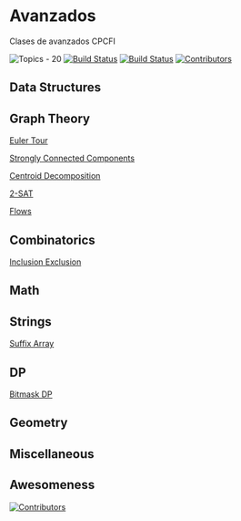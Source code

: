 # Avanzados
Clases de avanzados CPCFI

![Topics - 20](https://img.shields.io/badge/Topics-20-2ea44f)
[![Build Status](https://img.shields.io/github/stars/arns115/avanzados.svg)](https://github.com/arns115/avanzados)
[![Build Status](https://img.shields.io/github/forks/arns115/avanzados.svg)](https://github.com/arns115/avanzados)
[![Contributors](https://img.shields.io/github/contributors/arns115/avanzados?style=flat-square)](https://github.com/arns115/avanzados/graphs/contributors)

## Data Structures

## Graph Theory

[Euler Tour](EulerTour/INFO.md)

[Strongly Connected Components](Graphs/SCC/INFO.md)

[Centroid Decomposition](CentroidDecomp/INFO.md)

[2-SAT](Graphs/2-SAT/INFO.md)

[Flows](Flujos/INFO.md)

## Combinatorics

[Inclusion Exclusion](InclusionExclusion/INFO.md)


## Math

## Strings

[Suffix Array](SuffixArray/INFO.md)

## DP

[Bitmask DP](BitmaskDP/INFO.md)

## Geometry

## Miscellaneous






## Awesomeness
[![Contributors](https://contrib.rocks/image?repo=arns115/avanzados)](https://github.com/arns115/avanzados/graphs/contributors)


